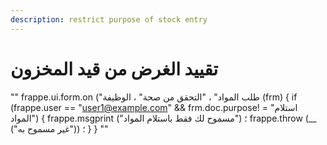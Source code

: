 ```yaml
---
description: restrict purpose of stock entry
---
```


# تقييد الغرض من قيد المخزون

"" frappe.ui.form.on ("طلب المواد" ، "التحقق من صحة" ، الوظيفة (frm) { if (frappe.user == "user1@example.com" && frm.doc.purpose! = "استلام المواد") { frappe.msgprint ("مسموح لك فقط باستلام المواد") ؛ frappe.throw (\_\_ ("غير مسموح به")) ؛ } } ""
